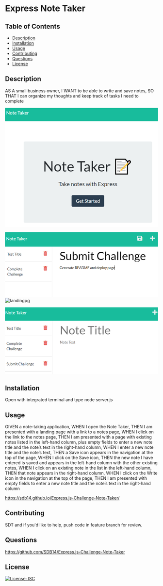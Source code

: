 # Express Note Taker
## Table of Contents

* [Description](#description)
* [Installation](#installation)
* [Usage](#usage)
* [Contributing](#contributing)
* [Questions](#questions)
* [License](#license)

## Description
AS A small business owner, I WANT to be able to write and save notes, SO THAT I can organize my thoughts and keep track of tasks I need to complete

<img src="public/assets/css/landingpg.png">

<img src="public/assets/css/addnote.png">![landingpg](https://user-images.githubusercontent.com/87543474/141537584-c76b2469-dafe-4be3-9db0-d5b2e9e6f203.PNG)


<img src="public/assets/css/savenote.png">

## Installation
Open with integrated terminal and type node server.js

## Usage
GIVEN a note-taking application, WHEN I open the Note Taker, THEN I am presented with a landing page with a link to a notes page, WHEN I click on the link to the notes page, THEN I am presented with a page with existing notes listed in the left-hand column, plus empty fields to enter a new note title and the note’s text in the right-hand column, WHEN I enter a new note title and the note’s text, THEN a Save icon appears in the navigation at the top of the page, WHEN I click on the Save icon, THEN the new note I have entered is saved and appears in the left-hand column with the other existing notes, WHEN I click on an existing note in the list in the left-hand column, THEN that note appears in the right-hand column, WHEN I click on the Write icon in the navigation at the top of the page, THEN I am presented with empty fields to enter a new note title and the note’s text in the right-hand column

https://sdb14.github.io/Express.js-Challenge-Note-Taker/


## Contributing
SDT and if you'd like to help, push code in feature branch for review.

## Questions
https://github.com/SDB14/Express.js-Challenge-Note-Taker
## License
[![License: ISC](https://img.shields.io/badge/License-ISC-blue.svg)](https://opensource.org/licenses/ISC)
